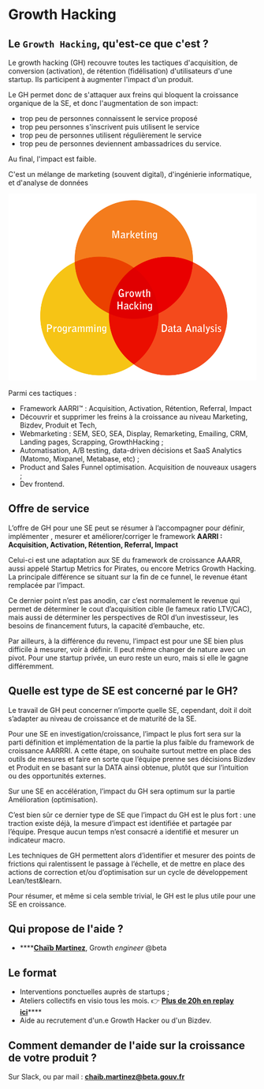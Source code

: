 # Growth Hacking

## Le `Growth Hacking`, qu'est-ce que c'est ?

Le growth hacking \(GH\) recouvre toutes les tactiques d'acquisition, de conversion \(activation\), de rétention \(fidélisation\) d'utilisateurs d'une startup. Ils participent à augmenter l'impact d'un produit. 

Le GH permet donc de s'attaquer aux freins qui bloquent la  croissance organique de la SE, et donc l'augmentation de son impact:

* trop peu de personnes connaissent le service proposé 
* trop peu personnes s'inscrivent puis utilisent  le service
* trop peu de personnes utilisent régulièrement le service
* trop peu de personnes deviennent ambassadrices du service. 

Au final, l'impact est faible. 

C'est un mélange de marketing \(souvent digital\), d'ingénierie informatique, et d'analyse de données 

![](../../.gitbook/assets/growth-hacker.png)

 Parmi ces tactiques :

* Framework AARRI™ : Acquisition, Activation, Rétention, Referral, Impact
* Découvrir et supprimer les freins à la croissance au niveau Marketing, Bizdev, Produit et Tech, 
* Webmarketing : SEM, SEO, SEA, Display, Remarketing, Emailing, CRM, Landing pages, Scrapping, GrowthHacking ;
* Automatisation, A/B testing, data-driven décisions et SaaS Analytics \(Matomo, Mixpanel, Metabase, etc\) ;
* Product and Sales Funnel optimisation. Acquisition de nouveaux usagers ;
* Dev frontend.

## Offre de service

L’offre de GH pour une SE peut se résumer à l’accompagner pour définir, implémenter , mesurer et améliorer/corriger le framework **AARRI : Acquisition, Activation, Rétention, Referral, Impact**

Celui-ci est une adaptation aux SE du framework de croissance AAARR, aussi appelé Startup Metrics for Pirates, ou encore Metrics Growth Hacking. La principale différence se situant sur la fin de ce funnel, le revenue étant remplacée par l’impact.

Ce dernier point n’est pas anodin, car c’est normalement le revenue qui permet de déterminer le cout d’acquisition cible \(le fameux ratio LTV/CAC\), mais aussi de déterminer les perspectives de ROI d’un investisseur, les besoins de financement futurs, la capacité d’embauche, etc.

Par ailleurs, à la différence du revenu, l’impact est pour une SE bien plus difficile à mesurer, voir à définir. Il peut même changer de nature avec un pivot. Pour une startup privée, un euro reste un euro, mais si elle le gagne différemment.

## Quelle est type de SE est concerné par le GH?

Le travail de GH peut concerner n’importe quelle SE, cependant, doit il doit s’adapter au niveau de croissance et de maturité de la SE.

Pour une SE en investigation/croissance, l’impact le plus fort sera sur la parti définition et implémentation de la partie la plus faible du framework de croissance AARRRI. A cette étape, on souhaite surtout mettre en place des outils de mesures et faire en sorte que l’équipe prenne ses décisions Bizdev et Produit en se basant sur la DATA ainsi obtenue, plutôt que sur l’intuition ou des opportunités externes.

Sur une SE en accélération, l’impact du GH sera optimum sur la partie Amélioration \(optimisation\).

C’est bien sûr ce dernier type de SE que l’impact du GH est le plus fort : une traction existe déjà, la mesure d’impact est identifiée et partagée par l’équipe. Presque aucun temps n’est consacré a identifié et mesurer un indicateur macro.

Les techniques de GH permettent alors d’identifier et mesurer des points de frictions qui ralentissent le passage à l’échelle, et de mettre en place des actions de correction et/ou d’optimisation sur un cycle de développement Lean/test&learn.

Pour résumer, et même si cela semble trivial, le GH est le plus utile pour une SE en croissance.



## Qui propose de l'aide ?

* \*\*\*\*[**Chaïb Martinez**](https://www.linkedin.com/in/chaibmartinez/?originalSubdomain=fr), Growth _engineer_ @beta

## Le format

* Interventions ponctuelles auprès de startups ;
* Ateliers collectifs en visio tous les mois. 👉 [**Plus de 20h en replay ici**](../jactive-la-croissance-de-ma-se-growth-hacking/les-principes-du-growth-hacking/)\*\*\*\*
* Aide au recrutement d'un.e Growth Hacker ou d'un Bizdev.  



## Comment demander de l'aide sur la croissance de votre produit ?

Sur Slack, ou par mail : **chaib.martinez@beta.gouv.fr**

